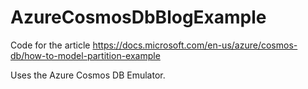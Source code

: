 # AzureCosmosDbBlogExample
Code for the article https://docs.microsoft.com/en-us/azure/cosmos-db/how-to-model-partition-example

Uses the Azure Cosmos DB Emulator.
